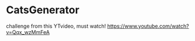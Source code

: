 # CatsGenerator
challenge from this YTvideo, must watch! https://www.youtube.com/watch?v=Qqx_wzMmFeA
